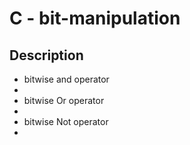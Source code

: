 # C - bit-manipulation
## Description
<ul>
<li> bitwise and operator <li>
<li> bitwise Or operator <li>
<li>bitwise Not operator <li>
</ul>
